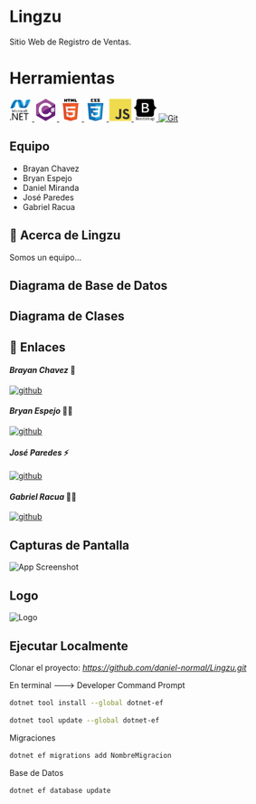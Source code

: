 #   Lingzu

Sitio Web de Registro de Ventas.

#   Herramientas

<p align="left">
  <a href="https://dotnet.microsoft.com/" target="_blank" rel="noreferrer">
    <img src="https://raw.githubusercontent.com/devicons/devicon/master/icons/dot-net/dot-net-original-wordmark.svg" alt=".NET" width="40" height="40"/>
  </a>
  <a href="https://www.w3schools.com/cs/" target="_blank" rel="noreferrer">
    <img src="https://raw.githubusercontent.com/devicons/devicon/master/icons/csharp/csharp-original.svg" alt="C#" width="40" height="40"/>
  </a>
  <a href="https://www.w3.org/html/" target="_blank" rel="noreferrer">
    <img src="https://raw.githubusercontent.com/devicons/devicon/master/icons/html5/html5-original-wordmark.svg" alt="HTML" width="40" height="40"/>
  </a>
  <a href="https://www.w3schools.com/css/" target="_blank" rel="noreferrer">
    <img src="https://raw.githubusercontent.com/devicons/devicon/master/icons/css3/css3-original-wordmark.svg" alt="CSS" width="40" height="40"/>
  </a>
  <a href="https://developer.mozilla.org/en-US/docs/Web/JavaScript" target="_blank" rel="noreferrer">
    <img src="https://raw.githubusercontent.com/devicons/devicon/master/icons/javascript/javascript-original.svg" alt="JavaScript" width="40" height="40"/>
  </a>
  <a href="https://getbootstrap.com" target="_blank" rel="noreferrer">
    <img src="https://raw.githubusercontent.com/devicons/devicon/master/icons/bootstrap/bootstrap-plain-wordmark.svg" alt="Bootstrap" width="40" height="40"/>
  </a>
  <a href="https://git-scm.com/" target="_blank" rel="noreferrer">
    <img src="https://www.vectorlogo.zone/logos/git-scm/git-scm-icon.svg" alt="Git" width="40" height="40"/>
  </a>
</p>


## Equipo

- Brayan Chavez
- Bryan Espejo
- Daniel Miranda
- José Paredes
- Gabriel Racua

## 🚀 Acerca de Lingzu
Somos un equipo...

##  Diagrama de Base de Datos

##  Diagrama de Clases

## 🔗 Enlaces
#### *Brayan Chavez* 🤔
[![github](https://img.shields.io/badge/github-%23121011.svg?style=for-the-badge&logo=github&logoColor=white)](https://github.com/elchavez14)  
#### *Bryan Espejo*  👯‍♀️
[![github](https://img.shields.io/badge/github-%23121011.svg?style=for-the-badge&logo=github&logoColor=white)](https://github.com/BryanAlexeiEspejo)
#### *José Paredes*  ⚡️
[![github](https://img.shields.io/badge/github-%23121011.svg?style=for-the-badge&logo=github&logoColor=white)](https://github.com/joseandrespg0310)  
#### *Gabriel Racua*  👩‍💻
[![github](https://img.shields.io/badge/github-%23121011.svg?style=for-the-badge&logo=github&logoColor=white)](https://github.com/DcGeminis)  

## Capturas de Pantalla

![App Screenshot](https://via.placeholder.com/468x300?text=App+Screenshot+Here)

## Logo
![Logo](https://dev-to-uploads.s3.amazonaws.com/uploads/articles/th5xamgrr6se0x5ro4g6.png)

## Ejecutar Localmente

Clonar el proyecto:
*https://github.com/daniel-normal/Lingzu.git*

En terminal ---> Developer Command Prompt
```bash
dotnet tool install --global dotnet-ef
```

```bash
dotnet tool update --global dotnet-ef
```

Migraciones
```bash
dotnet ef migrations add NombreMigracion
```
Base de Datos
```bash
dotnet ef database update
```
